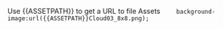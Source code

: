 
Use {{ASSETPATH}} to get a URL to file Assets
`    background-image:url({{ASSETPATH}}Cloud03_8x8.png);`
